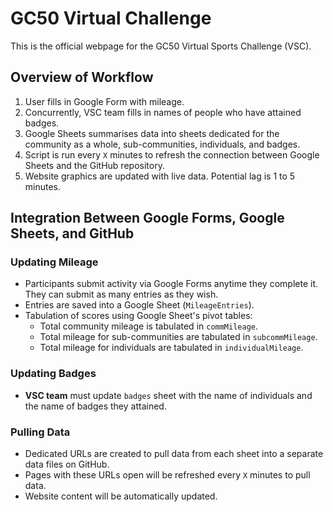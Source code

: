 # GC50 Virtual Challenge
This is the official webpage for the GC50 Virtual Sports Challenge (VSC).

## Overview of Workflow
1. User fills in Google Form with mileage.
2. Concurrently, VSC team fills in names of people who have attained badges.
2. Google Sheets summarises data into sheets dedicated for the community as a whole, sub-communities, individuals, and badges.
3. Script is run every `X` minutes to refresh the connection between Google Sheets and the GitHub repository.
4. Website graphics are updated with live data. Potential lag is 1 to 5 minutes.

## Integration Between Google Forms, Google Sheets, and GitHub

### Updating Mileage
* Participants submit activity via Google Forms anytime they complete it. They can submit as many entries as they wish.
* Entries are saved into a Google Sheet (`MileageEntries`).
* Tabulation of scores using Google Sheet's pivot tables:
    * Total community mileage is tabulated in `commMileage`.
    * Total mileage for sub-communities are tabulated in `subcommMileage`.
    * Total mileage for individuals are tabulated in `individualMileage`.

### Updating Badges
* **VSC team** must update `badges` sheet with the name of individuals and the name of badges they attained.

### Pulling Data
* Dedicated URLs are created to pull data from each sheet into a separate data files on GitHub.
* Pages with these URLs open will be refreshed every `X` minutes to pull data.
* Website content will be automatically updated.